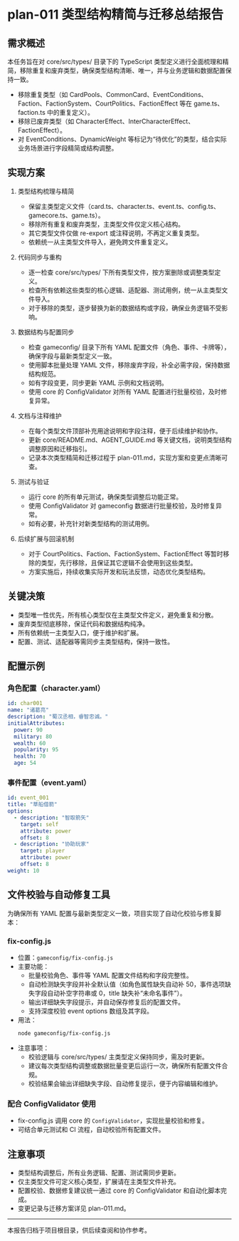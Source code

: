 # plan-011 类型结构精简与迁移总结报告

## 需求概述

本任务旨在对 core/src/types/ 目录下的 TypeScript 类型定义进行全面梳理和精简，移除重复和废弃类型，确保类型结构清晰、唯一，并与业务逻辑和数据配置保持一致。

- 移除重复类型（如 CardPools、CommonCard、EventConditions、Faction、FactionSystem、CourtPolitics、FactionEffect 等在 game.ts、faction.ts 中的重复定义）。
- 移除已废弃类型（如 CharacterEffect、InterCharacterEffect、FactionEffect）。
- 对 EventConditions、DynamicWeight 等标记为“待优化”的类型，结合实际业务场景进行字段精简或结构调整。

## 实现方案

1. 类型结构梳理与精简
   - 保留主类型定义文件（card.ts、character.ts、event.ts、config.ts、gamecore.ts、game.ts）。
   - 移除所有重复和废弃类型，主类型文件仅定义核心结构。
   - 其它类型文件仅做 re-export 或注释说明，不再定义重复类型。
   - 依赖统一从主类型文件导入，避免跨文件重复定义。

2. 代码同步与重构
   - 逐一检查 core/src/types/ 下所有类型文件，按方案删除或调整类型定义。
   - 检查所有依赖这些类型的核心逻辑、适配器、测试用例，统一从主类型文件导入。
   - 对于移除的类型，逐步替换为新的数据结构或字段，确保业务逻辑不受影响。

3. 数据结构与配置同步
   - 检查 gameconfig/ 目录下所有 YAML 配置文件（角色、事件、卡牌等），确保字段与最新类型定义一致。
   - 使用脚本批量处理 YAML 文件，移除废弃字段，补全必需字段，保持数据结构规范。
   - 如有字段变更，同步更新 YAML 示例和文档说明。
   - 使用 core 的 ConfigValidator 对所有 YAML 配置进行批量校验，及时修复异常。

4. 文档与注释维护
   - 在每个类型文件顶部补充用途说明和字段注释，便于后续维护和协作。
   - 更新 core/README.md、AGENT_GUIDE.md 等关键文档，说明类型结构调整原因和迁移指引。
   - 记录本次类型精简和迁移过程于 plan-011.md，实现方案和变更点清晰可查。

5. 测试与验证
   - 运行 core 的所有单元测试，确保类型调整后功能正常。
   - 使用 ConfigValidator 对 gameconfig 数据进行批量校验，及时修复异常。
   - 如有必要，补充针对新类型结构的测试用例。

6. 后续扩展与回滚机制
   - 对于 CourtPolitics、Faction、FactionSystem、FactionEffect 等暂时移除的类型，先行移除，且保证其它逻辑不会使用到这些类型。
   - 方案实施后，持续收集实际开发和玩法反馈，动态优化类型结构。

## 关键决策

- 类型唯一性优先，所有核心类型仅在主类型文件定义，避免重复和分散。
- 废弃类型彻底移除，保证代码和数据结构纯净。
- 所有依赖统一主类型入口，便于维护和扩展。
- 配置、测试、适配器等需同步主类型结构，保持一致性。

## 配置示例

### 角色配置（character.yaml）
```yaml
id: char001
name: "诸葛亮"
description: "蜀汉丞相，睿智忠诚。"
initialAttributes:
  power: 90
  military: 80
  wealth: 60
  popularity: 95
  health: 70
  age: 54
```

### 事件配置（event.yaml）
```yaml
id: event_001
title: "草船借箭"
options:
  - description: "智取箭矢"
    target: self
    attribute: power
    offset: 8
  - description: "协助玩家"
    target: player
    attribute: power
    offset: 8
weight: 10
```

## 文件校验与自动修复工具

为确保所有 YAML 配置与最新类型定义一致，项目实现了自动化校验与修复脚本：

### fix-config.js
- 位置：`gameconfig/fix-config.js`
- 主要功能：
  - 批量校验角色、事件等 YAML 配置文件结构和字段完整性。
  - 自动检测缺失字段并补全默认值（如角色属性缺失自动补 50，事件选项缺失字段自动补空字符串或 0，title 缺失补“未命名事件”）。
  - 输出详细缺失字段提示，并自动保存修复后的配置文件。
  - 支持深度校验 event options 数组及其字段。
- 用法：
  ```bash
  node gameconfig/fix-config.js
  ```
- 注意事项：
  - 校验逻辑与 core/src/types/ 主类型定义保持同步，需及时更新。
  - 建议每次类型结构调整或数据批量变更后运行一次，确保所有配置文件合规。
  - 校验结果会输出详细缺失字段、自动修复提示，便于内容编辑和维护。

### 配合 ConfigValidator 使用
- fix-config.js 调用 core 的 `ConfigValidator`，实现批量校验和修复。
- 可结合单元测试和 CI 流程，自动校验所有配置文件。

## 注意事项

- 类型结构调整后，所有业务逻辑、配置、测试需同步更新。
- 仅主类型文件可定义核心类型，扩展请在主类型文件补充。
- 配置校验、数据修复建议统一通过 core 的 ConfigValidator 和自动化脚本完成。
- 变更记录与迁移方案详见 plan-011.md。

---

本报告归档于项目根目录，供后续查阅和协作参考。
